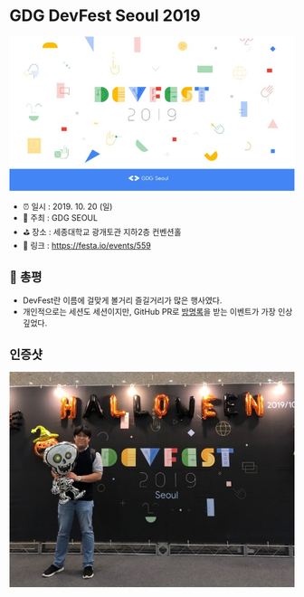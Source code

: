 # GDG DevFest Seoul 2019

![GDG DevFest Seoul 2019](image.jpg)

- ⏰ 일시 : 2019. 10. 20 (일)
- 💁 주최 : GDG SEOUL
- ⛳ 장소 : 세종대학교 광개토관 지하2층 컨벤션홀
- 🔗 링크 : https://festa.io/events/559

## 👏 총평 

- DevFest란 이름에 걸맞게 볼거리 즐길거리가 많은 행사였다.
- 개인적으로는 세션도 세션이지만, GitHub PR로 [방명록](https://gdg-seoul.github.io/DevFest-Seoul-2019-guestbook/)을 받는 이벤트가 가장 인상깊었다.

## 인증샷

![인증샷](self.jpg)
